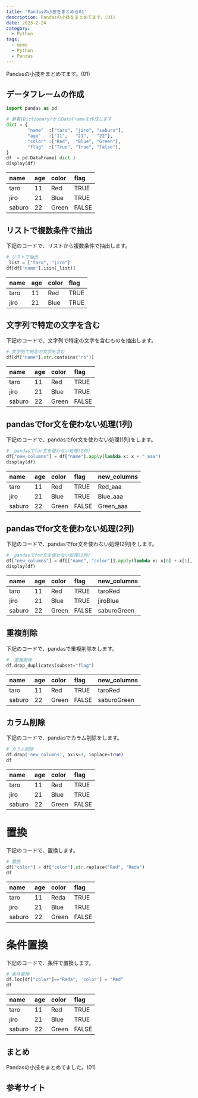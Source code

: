 ```yaml
---
title: 'Pandasの小技をまとめる01'
description: Pandasの小技をまとめてます。(01)
date: 2023-2-24
category: 
  - Python
tags:
  - memo
  - Python
  - Pandas
---
```

Pandasの小技をまとめてます。(01)

<!-- https://www.hamlet-engineer.com -->
<!-- !(/image/ChordDiagram.png) -->

<!-- more -->

<ClientOnly>
  <CallInArticleAdsense />
</ClientOnly>



## データフレームの作成

```python
import pandas as pd

# 辞書(Dictionary)からDataFrameを作成します
dict = {
        "name"  :["taro", "jiro", "saburo"],
        "age"   :["11",   "21",   "22"],
        "color" :["Red",  "Blue", "Green"],
        "flag"  :["True", "True", "False"],
}
df  = pd.DataFrame( dict )
display(df)
```
|name|age|color|flag|
|:----|:----|:----|:----|
|taro|11|Red|TRUE|
|jiro|21|Blue|TRUE|
|saburo|22|Green|FALSE|

## リストで複数条件で抽出
下記のコードで、リストから複数条件で抽出します。
```python
# リストで抽出
_list = ["taro", "jiro"]
df[df["name"].isin(_list)]
```
|name|age|color|flag|
|:----|:----|:----|:----|
|taro|11|Red|TRUE|
|jiro|21|Blue|TRUE|

## 文字列で特定の文字を含む
下記のコードで、文字列で特定の文字を含むものを抽出します。
```python
# 文字列で特定の文字を含む
df[df["name"].str.contains("ro")]
```
|name|age|color|flag|
|:----|:----|:----|:----|
|taro|11|Red|TRUE|
|jiro|21|Blue|TRUE|
|saburo|22|Green|FALSE|

## pandasでfor文を使わない処理(1列)
下記のコードで、pandasでfor文を使わない処理(1列)をします。
```python
#  pandasでfor文を使わない処理(1列)
df["new_columns"] = df["name"].apply(lambda x: x + "_aaa")
display(df)
```
|name|age|color|flag|new_columns|
|:----|:----|:----|:----|:----|
|taro|11|Red|TRUE|Red_aaa|
|jiro|21|Blue|TRUE|Blue_aaa|
|saburo|22|Green|FALSE|Green_aaa|

## pandasでfor文を使わない処理(2列)
下記のコードで、pandasでfor文を使わない処理(2列)をします。
```python
#  pandasでfor文を使わない処理(2列)
df["new_columns"] = df[["name", "color"]].apply(lambda x: x[0] + x[1], axis=1)
display(df)
```
|name|age|color|flag|new_columns|
|:----|:----|:----|:----|:----|
|taro|11|Red|TRUE|taroRed|
|jiro|21|Blue|TRUE|jiroBlue|
|saburo|22|Green|FALSE|saburoGreen|

## 重複削除
下記のコードで、pandasで重複削除をします。
```python
#  重複削除
df.drop_duplicates(subset="flag")
```
|name|age|color|flag|new_columns|
|:----|:----|:----|:----|:----|
|taro|11|Red|TRUE|taroRed|
|saburo|22|Green|FALSE|saburoGreen|


## カラム削除
下記のコードで、pandasでカラム削除をします。
```python
# カラム削除
df.drop('new_columns', axis=1, inplace=True)
df
```
|name|age|color|flag|
|:----|:----|:----|:----|
|taro|11|Red|TRUE|
|jiro|21|Blue|TRUE|
|saburo|22|Green|FALSE|

# 置換
下記のコードで、置換します。
```python
# 置換
df["color"] = df["color"].str.replace("Red", "Reda")
df
```
|name|age|color|flag|
|:----|:----|:----|:----|
|taro|11|Reda|TRUE|
|jiro|21|Blue|TRUE|
|saburo|22|Green|FALSE|

# 条件置換
下記のコードで、条件で置換します。
```python
# 条件置換
df.loc[df["color"]=="Reda", 'color'] = "Red"
df
```
|name|age|color|flag|
|:----|:----|:----|:----|
|taro|11|Red|TRUE|
|jiro|21|Blue|TRUE|
|saburo|22|Green|FALSE|

## まとめ
Pandasの小技をまとめてました。(01)

## 参考サイト

<ClientOnly>
  <CallInArticleAdsense />
</ClientOnly>


